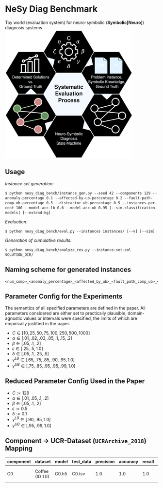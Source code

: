 # NeSy Diag Benchmark

Toy world (evaluation system) for neuro-symbolic (**Symbolic[Neuro]**) diagnosis systems.
<img src="img/eval_proc.svg" width="420">

## Usage

*Instance set generation:*
```
$ python nesy_diag_bench/instance_gen.py --seed 42 --components 129 --anomaly-percentage 0.1 --affected-by-ub-percentage 0.2 --fault-path-comp-ub-percentage 0.5 --distractor-ub-percentage 0.5 --instances-per-conf 100 --model-acc-lb 0.6 --model-acc-ub 0.95 [--sim-classification-models] [--extend-kg]
```

*Evaluation:*
```
$ python nesy_diag_bench/eval.py --instances instances/ [--v] [--sim]
```

*Generation of cumulative results:*
```
$ python nesy_diag_bench/analyze_res.py --instance-set-sol SOLUTION_DIR/
```

## Naming scheme for generated instances

```
<num_comp>_<anomaly_percentage>_<affected_by_ub>_<fault_path_comp_ub>_<distractor_ub>_<model_acc_lb>_<model_acc_ub>_<seed>_<idx>.json
```

## Parameter Config for the Experiments

The semantics of all specified parameters are defined in the paper. All parameters considered are either set to practically plausible, domain-agnostic values or intervals were specified, the limits of which are empirically justified in the paper.

- $C \in [10, 25, 50, 75, 100, 250, 500, 1000]$
- $\alpha \in [.01, .02, .03, .05, .1, .15, .2]$
- $\beta \in [.05, .1, .2]$
- $\epsilon \in [.25, .5, 1.0]$
- $\delta \in [.05, .1, .25, .5]$
- $\gamma^{LB} \in [.65, .75, .85, .90, .95, 1.0]$
- $\gamma^{UB} \in [.75, .85, .95, .95, .99, 1.0]$

## Reduced Parameter Config Used in the Paper

- $C := 129$
- $\alpha \in [.01, .05, .1, .2]$
- $\beta \in [.05, .1, .2]$
- $\epsilon := 0.5$
- $\delta := 0.1$
- $\gamma^{LB} \in [.90, .95, 1.0]$
- $\gamma^{UB} \in [.95, .99, 1.0]$

## Component -> UCR-Dataset (`UCRArchive_2018`) Mapping

|component | dataset        | model | test_data | precision | accuracy | recall | architecture | #train | #test | len    | #classes | desc                                          |
|----------|----------------|-------|-----------|-----------|----------|--------|--------------|--------|-------|--------|----------|-----------------------------------------------|
| C0       | Coffee (ID 10) | C0.h5 | C0.tsv    | 1.0       | 1.0      | 1.0    | FCN          | 28     | 28    | 286    | 2        | spectrographs: dist. Robusta / Arabica coffee |
